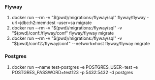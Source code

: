### Flyway

1. docker run --rm -v "$(pwd)/migrations:/flyway/sql" flyway/flyway -url=jdbc:h2:mem:test -user=sa migrate
2. docker run --rm -v "$(pwd)/migrations:/flyway/sql" -v "$(pwd)/conf:/flyway/conf" flyway/flyway migrate
3. docker run --rm -v "$(pwd)/migrations:/flyway/sql" -v "$(pwd)/conf2:/flyway/conf" --network=host flyway/flyway migrate

<!-- flyway.url=jdbc:postgresql://localhost:5432/mydb -->

### Postgres

1. docker run --name test-postgres -e POSTGRES_USER=test -e POSTGRES_PASSWORD=test123 -p 5432:5432 -d postgres
